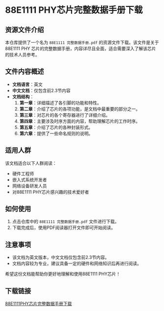 # 88E1111 PHY芯片完整数据手册下载

## 资源文件介绍

本仓库提供了一个名为 `88E1111 完整数据手册.pdf` 的资源文件下载。该文件是关于 88E1111 PHY 芯片的完整数据手册，内容详尽且全面，适合需要深入了解该芯片的技术人员参考。

## 文件内容概述

- **文档语言**：英文
- **中文文档**：仅包含前2.3节内容
- **文档结构**：
  1. **第一章**：详细描述了各引脚的功能和特性。
  2. **第二章**：介绍了芯片的各项功能，是文档中最重要的部分之一。
  3. **第三章**：对芯片的各个寄存器进行了详细介绍。
  4. **第四章**：主要涉及时序方面的内容，帮助理解芯片的工作时序。
  5. **第五章**：介绍了芯片的各种封装形式。
  6. **第六章**：提供了一些命名规则的说明。

## 适用人群

该文档适合以下人群阅读：
- 硬件工程师
- 嵌入式系统开发者
- 网络设备研发人员
- 对88E1111 PHY芯片感兴趣的技术爱好者

## 如何使用

1. 点击仓库中的 `88E1111 完整数据手册.pdf` 文件进行下载。
2. 下载完成后，使用PDF阅读器打开文件即可开始阅读。

## 注意事项

- 该文档为英文版本，中文文档仅包含前2.3节内容。
- 文档内容较为专业，建议具备一定的硬件和网络知识后再进行阅读。

希望这份文档能帮助你更好地理解和使用88E1111 PHY芯片！

## 下载链接

[88E1111PHY芯片完整数据手册下载](https://pan.quark.cn/s/5bd640075ad5)